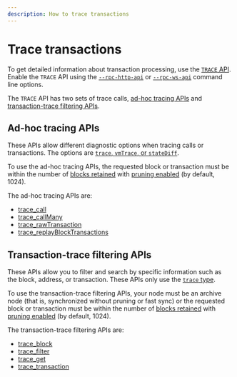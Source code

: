 ```yaml
---
description: How to trace transactions
---
```


# Trace transactions

To get detailed information about transaction processing, use the
[`TRACE` API](../../reference/api/index.md#trace-methods).
Enable the `TRACE` API using the
[`--rpc-http-api`](../../reference/cli/options.md#rpc-http-api) or
[`--rpc-ws-api`](../../reference/cli/options.md#rpc-ws-api) command line options.

The `TRACE` API has two sets of trace calls, [ad-hoc tracing APIs](#ad-hoc-tracing-apis) and
[transaction-trace filtering APIs](#transaction-trace-filtering-apis).

## Ad-hoc tracing APIs

These APIs allow different diagnostic options when tracing calls or transactions.
The options are [`trace`, `vmTrace`, or `stateDiff`](../../reference/trace-types.md).

To use the ad-hoc tracing APIs, the requested block or transaction must be within the
number of [blocks retained](../../reference/cli/options.md#pruning-blocks-retained) with [pruning enabled](../../reference/cli/options.md#pruning-enabled)
(by default, 1024).

The ad-hoc tracing APIs are:

* [trace_call](../../reference/api/index.md#trace_call)
* [trace_callMany](../../reference/api/index.md#trace_callmany)
* [trace_rawTransaction](../../reference/api/index.md#trace_rawtransaction)
* [trace_replayBlockTransactions](../../reference/api/index.md#trace_replayblocktransactions)

## Transaction-trace filtering APIs

These APIs allow you to filter and search by specific information such as the block, address, or transaction.
These APIs only use the [`trace` type](../../reference/trace-types.md#trace).

To use the transaction-trace filtering APIs, your node must be an archive node
(that is, synchronized without pruning or fast sync) or the
requested block or transaction must be within the
number of [blocks retained](../../reference/cli/options.md#pruning-blocks-retained) with [pruning enabled](../../reference/cli/options.md#pruning-enabled)
(by default, 1024).

The transaction-trace filtering APIs are:

* [trace_block](../../reference/api/index.md#trace_block)
* [trace_filter](../../reference/api/index.md#trace_filter)
* [trace_get](../../reference/api/index.md#trace_get)
* [trace_transaction](../../reference/api/index.md#trace_transaction)

